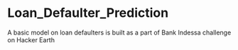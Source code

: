 # Loan_Defaulter_Prediction
A basic model on loan defaulters is built as a part of Bank Indessa challenge on Hacker Earth
